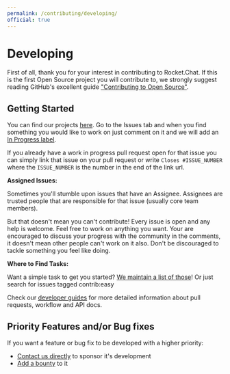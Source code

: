 ```yaml
---
permalink: /contributing/developing/
official: true
---
```


# Developing

First of all, thank you for your interest in contributing to Rocket.Chat. If this is the first Open Source project you will contribute to, we strongly suggest reading GitHub's excellent guide ["Contributing to Open Source"](https://guides.github.com/activities/contributing-to-open-source/).

## Getting Started

You can find our projects [here](https://github.com/RocketChat). Go to the Issues tab and when you find something you would like to work on just comment on it and we will add an [In Progress label](https://github.com/RocketChat/Rocket.Chat/labels/stat%3A%20in%20progress).

If you already have a work in progress pull request open for that issue you can simply link that issue on your pull request or write `Closes #ISSUE_NUMBER` where the `ISSUE_NUMBER` is the number in the end of the link url.

**Assigned Issues:**

Sometimes you'll stumble upon issues that have an Assignee. Assignees are trusted people that are responsible for that issue \(usually core team members\).

But that doesn't mean you can't contribute! Every issue is open and any help is welcome. Feel free to work on anything you want. Your are encouraged to discuss your progress with the community in the comments, it doesn't mean other people can't work on it also. Don't be discouraged to tackle something you feel like doing.

**Where to Find Tasks:**

Want a simple task to get you started? [We maintain a list of those](https://github.com/RocketChat/Rocket.Chat/labels/contrib%3A%20easy)! Or just search for issues tagged contrib:easy

Check our [developer guides](../../guides/developer-guides/) for more detailed information about pull requests, workflow and API docs.

## Priority Features and/or Bug fixes

If you want a feature or bug fix to be developed with a higher priority:

* [Contact us directly](https://rocket.chat/contact) to sponsor it's development
* [Add a bounty](https://www.bountysource.com/teams/rocketchat) to it

